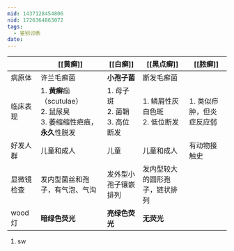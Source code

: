 ```yaml
---
mid: 1437128454806
nid: 1726364863072
tags:
  - 鉴别诊断
date:
---
```


|       | [[黄癣]]                                                | [[白癣]]                     | [[黑点癣]]               | [[脓癣]]         |
| ----- | ----------------------------------------------------- | -------------------------- | --------------------- | -------------- |
| 病原体   | 许兰毛癣菌                                                 | **小孢子菌**                   | 断发毛癣菌                 |                |
| 临床表现  | 1. **黄癣**痂（scutulae）<br>2. 鼠尿臭<br>3. 萎缩缩性疤痕，**永久**性脱发 | 1. 母子斑<br>2. 菌鞘<br>3. 高位断发 | 1. 鳞屑性灰白色斑<br>2. 低位断发 | 1. 类似疖肿，但炎症反应弱 |
| 好发人群  | 儿童和成人                                                 | 儿童                         | 儿童和成人                 | 有动物接触史         |
| 显微镜检查 | 发内型菌丝和孢子，有气泡、气沟                                       | 发外型小孢子镶嵌排列                 | 发内型较大的圆形孢子，链状排列       |                |
| wood灯 | **暗绿色荧光**                                             | **亮绿色荧光**                  | **无荧光**               |                |


1. sw